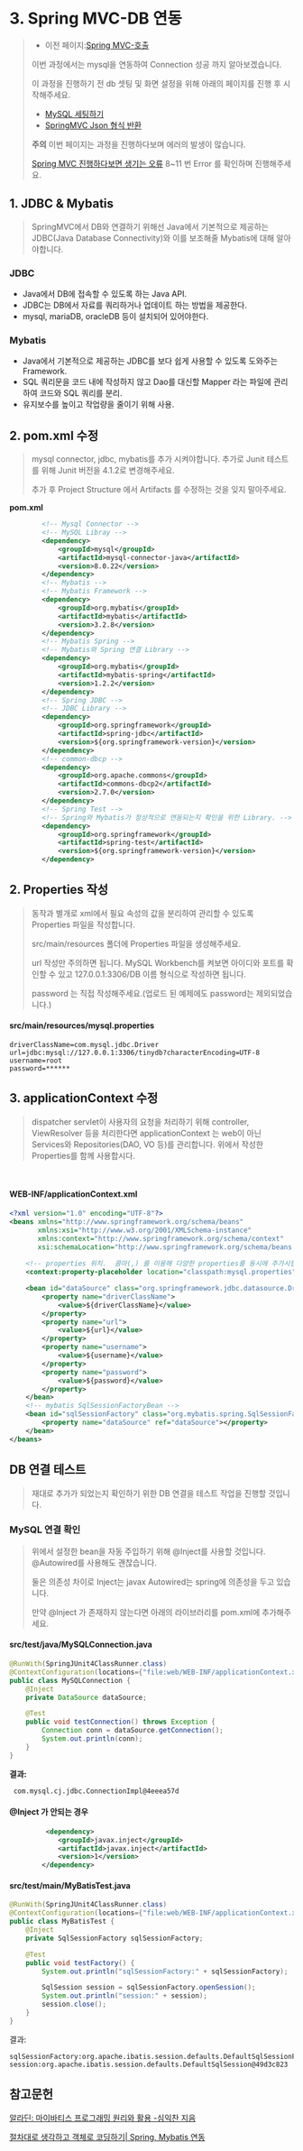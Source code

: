 # 3. Spring MVC-DB 연동

> - 이전 페이지:[Spring MVC-호출](https://github.com/PCloud63514/WebProject-Learn/tree/master/BackEnd/Spring/TinySpring%20%EC%98%88%EC%A0%9C/2.Spring%20MVC-%ED%98%B8%EC%B6%9C)
>
> 이번 과정에서는 mysql을 연동하여 Connection 성공 까지 알아보겠습니다.
>
> 이 과정을 진행하기 전 db 셋팅 및 화면 설정을 위해 아래의 페이지를 진행 후 시작해주세요.
>
> - [MySQL 세팅하기](https://github.com/PCloud63514/WebProject-Learn/blob/master/BackEnd/DB/MySQL%20%EC%8B%9C%EC%9E%91%ED%95%98%EA%B8%B0.mdhttps://github.com/PCloud63514/WebProject-Learn/blob/master/BackEnd/DB/MySQL%20%EC%8B%9C%EC%9E%91%ED%95%98%EA%B8%B0.md)
> - [SpringMVC Json 형식 반환](https://github.com/PCloud63514/WebProject-Learn/blob/master/BackEnd/Spring/TinySpring%20%EC%98%88%EC%A0%9C/%EC%A7%84%ED%96%89%ED%95%98%EB%8B%A4%EB%B3%B4%EB%A9%B4%20%EC%83%9D%EA%B8%B0%EB%8A%94%20%EC%98%A4%EB%A5%98.md)
>
> **주의** 이번 페이지는 과정을 진행하다보며 에러의 발생이 많습니다.
>
> [Spring MVC 진행하다보면 생기는 오류](https://github.com/PCloud63514/WebProject-Learn/blob/master/BackEnd/Spring/TinySpring%20%EC%98%88%EC%A0%9C/%EC%A7%84%ED%96%89%ED%95%98%EB%8B%A4%EB%B3%B4%EB%A9%B4%20%EC%83%9D%EA%B8%B0%EB%8A%94%20%EC%98%A4%EB%A5%98.md) 8~11 번 Error 를 확인하며 진행해주세요.





## 1. JDBC & Mybatis

> SpringMVC에서 DB와 연결하기 위해선 Java에서 기본적으로 제공하는 JDBC(Java Database Connectivity)와 이를 보조해줄 Mybatis에 대해 알아야합니다.



### JDBC

- Java에서 DB에 접속할 수 있도록 하는 Java API.
- JDBC는 DB에서 자료를 쿼리하거나 업데이트 하는 방법을 제공한다.
- mysql, mariaDB, oracleDB 등이 설치되어 있어야한다.

   

### Mybatis

- Java에서 기본적으로 제공하는 JDBC를 보다 쉽게 사용할 수 있도록 도와주는 Framework.
- SQL 쿼리문을 코드 내에 작성하지 않고 Dao를 대신할 Mapper 라는 파일에 관리하여 코드와 SQL 쿼리를 분리.
- 유지보수를 높이고 작업량을 줄이기 위해 사용.



## 2. pom.xml 수정

> mysql connector, jdbc, mybatis를 추가 시켜야합니다. 추가로 Junit 테스트를 위해 Junit 버전을 4.1.2로 변경해주세요.
>
> 추가 후 Project Structure 에서 Artifacts 를 수정하는 것을 잊지 말아주세요.

**pom.xml**

```xml
        <!-- Mysql Connector -->
	    <!-- MySQL Libray -->
        <dependency>
            <groupId>mysql</groupId>
            <artifactId>mysql-connector-java</artifactId>
            <version>8.0.22</version>
        </dependency>
        <!-- Mybatis -->
	    <!-- Mybatis Framework -->
        <dependency>
            <groupId>org.mybatis</groupId>
            <artifactId>mybatis</artifactId>
            <version>3.2.8</version>
        </dependency>
        <!-- Mybatis Spring -->
	    <!-- Mybatis와 Spring 연결 Library -->
        <dependency>
            <groupId>org.mybatis</groupId>
            <artifactId>mybatis-spring</artifactId>
            <version>1.2.2</version>
        </dependency>
        <!-- Spring JDBC -->
	    <!-- JDBC Library -->
        <dependency>
            <groupId>org.springframework</groupId>
            <artifactId>spring-jdbc</artifactId>
            <version>${org.springframework-version}</version>
        </dependency>
        <!-- common-dbcp -->
        <dependency>
            <groupId>org.apache.commons</groupId>
            <artifactId>commons-dbcp2</artifactId>
            <version>2.7.0</version>
        </dependency>
        <!-- Spring Test -->
	    <!-- Spring와 Mybatis가 정상적으로 연동되는지 확인을 위한 Library. -->
        <dependency>
            <groupId>org.springframework</groupId>
            <artifactId>spring-test</artifactId>
            <version>${org.springframework-version}</version>
        </dependency>
```



## 2. Properties 작성

> 동작과 별개로 xml에서 필요 속성의 값을 분리하여 관리할 수 있도록 Properties 파일을 작성합니다.
>
> src/main/resources 폴더에 Properties 파일을 생성해주세요.
>
> url 작성만 주의하면 됩니다. MySQL Workbench를 켜보면 아이디와 포트를 확인할 수 있고 127.0.0.1:3306/DB 이름 형식으로 작성하면 됩니다.
>
> password 는 직접 작성해주세요.(업로드 된 예제에도 password는 제외되었습니다.)

   

#### src/main/resources/mysql.properties

```properties
driverClassName=com.mysql.jdbc.Driver
url=jdbc:mysql://127.0.0.1:3306/tinydb?characterEncoding=UTF-8
username=root
password=******
```



## 3. applicationContext 수정

> dispatcher servlet이 사용자의 요청을 처리하기 위해 controller, ViewResolver 등을 처리한다면 
> applicationContext 는 web이 아닌 Services와 Repositories(DAO, VO 등)를 관리합니다. 위에서 작성한 Properties를 함께 사용합시다.

​    

#### WEB-INF/applicationContext.xml

```xml
<?xml version="1.0" encoding="UTF-8"?>
<beans xmlns="http://www.springframework.org/schema/beans"
       xmlns:xsi="http://www.w3.org/2001/XMLSchema-instance"
       xmlns:context="http://www.springframework.org/schema/context"
       xsi:schemaLocation="http://www.springframework.org/schema/beans http://www.springframework.org/schema/beans/spring-beans.xsd http://www.springframework.org/schema/context https://www.springframework.org/schema/context/spring-context.xsd">
	
    <!-- properties 위치.  콤마(,) 를 이용해 다양한 properties를 동시에 추가시킬 수 있습니다. -->
    <context:property-placeholder location="classpath:mysql.properties"/>

    <bean id="dataSource" class="org.springframework.jdbc.datasource.DriverManagerDataSource">
        <property name="driverClassName">
            <value>${driverClassName}</value>
        </property>
        <property name="url">
            <value>${url}</value>
        </property>
        <property name="username">
            <value>${username}</value>
        </property>
        <property name="password">
            <value>${password}</value>
        </property>
    </bean>
    <!-- mybatis SqlSessionFactoryBean -->
    <bean id="sqlSessionFactory" class="org.mybatis.spring.SqlSessionFactoryBean">
        <property name="dataSource" ref="dataSource"></property>
    </bean>
</beans>
```



## DB 연결 테스트

> 재대로 추가가 되었는지 확인하기 위한 DB 연결을 테스트 작업을 진행할 것입니다. 



### MySQL 연결 확인

> 위에서 설정한 bean을 자동 주입하기 위해 @Inject를 사용할 것입니다. @Autowired를 사용해도 괜찮습니다.
>
> 둘은 의존성 차이로 Inject는 javax   Autowired는 spring에 의존성을 두고 있습니다.
>
> 만약 @Inject 가 존재하지 않는다면 아래의 라이브러리를 pom.xml에 추가해주세요.

   

#### src/test/java/MySQLConnection.java

```java
@RunWith(SpringJUnit4ClassRunner.class)
@ContextConfiguration(locations={"file:web/WEB-INF/applicationContext.xml"})
public class MySQLConnection {
    @Inject
    private DataSource dataSource;

    @Test
    public void testConnection() throws Exception {
        Connection conn = dataSource.getConnection();
        System.out.println(conn);
    }
}
```

**결과:**

```
 com.mysql.cj.jdbc.ConnectionImpl@4eeea57d
```



#### @Inject 가 안되는 경우

```xml
		 <dependency>
            <groupId>javax.inject</groupId>
            <artifactId>javax.inject</artifactId>
            <version>1</version>
        </dependency>
```



#### src/test/main/MyBatisTest.java

```java
@RunWith(SpringJUnit4ClassRunner.class)
@ContextConfiguration(locations={"file:web/WEB-INF/applicationContext.xml"})
public class MyBatisTest {
    @Inject
    private SqlSessionFactory sqlSessionFactory;

    @Test
    public void testFactory() {
        System.out.println("sqlSessionFactory:" + sqlSessionFactory);

        SqlSession session = sqlSessionFactory.openSession();
        System.out.println("session:" + session);
        session.close();
    }
}
```

결과:

```
sqlSessionFactory:org.apache.ibatis.session.defaults.DefaultSqlSessionFactory@35f26e72
session:org.apache.ibatis.session.defaults.DefaultSqlSession@49d3c823
```



## 참고문헌

[알라딘: 마이바티스 프로그래밍 원리와 활용 -심익찬 지음](https://www.aladin.co.kr/shop/wproduct.aspx?ItemId=90228495)

[절차대로 생각하고 객체로 코딩하기| Spring, Mybatis 연동](https://codevang.tistory.com/249)